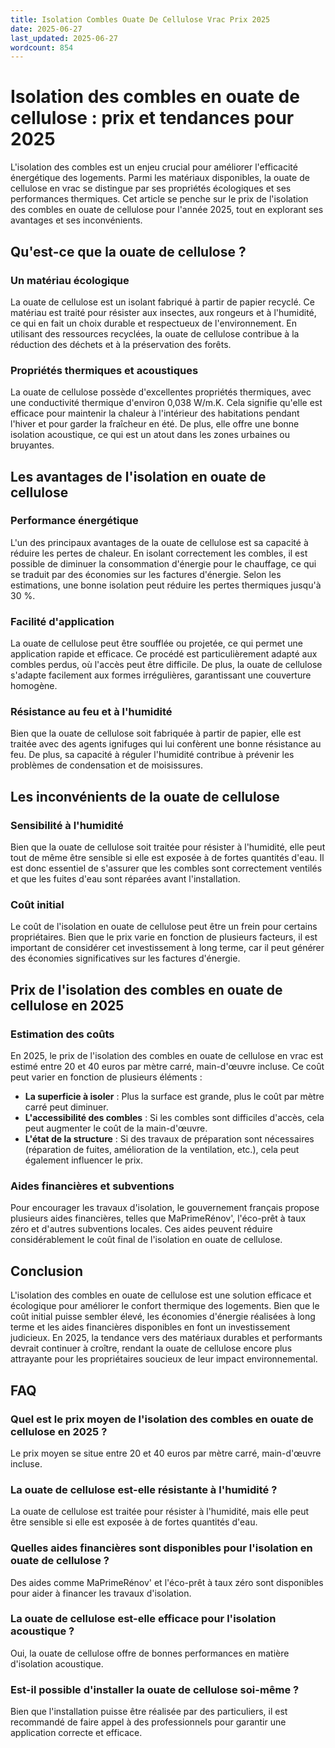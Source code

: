 ```yaml
---
title: Isolation Combles Ouate De Cellulose Vrac Prix 2025
date: 2025-06-27
last_updated: 2025-06-27
wordcount: 854
---
```


# Isolation des combles en ouate de cellulose : prix et tendances pour 2025

L'isolation des combles est un enjeu crucial pour améliorer l'efficacité énergétique des logements. Parmi les matériaux disponibles, la ouate de cellulose en vrac se distingue par ses propriétés écologiques et ses performances thermiques. Cet article se penche sur le prix de l'isolation des combles en ouate de cellulose pour l'année 2025, tout en explorant ses avantages et ses inconvénients.

## Qu'est-ce que la ouate de cellulose ?

### Un matériau écologique

La ouate de cellulose est un isolant fabriqué à partir de papier recyclé. Ce matériau est traité pour résister aux insectes, aux rongeurs et à l'humidité, ce qui en fait un choix durable et respectueux de l'environnement. En utilisant des ressources recyclées, la ouate de cellulose contribue à la réduction des déchets et à la préservation des forêts.

### Propriétés thermiques et acoustiques

La ouate de cellulose possède d'excellentes propriétés thermiques, avec une conductivité thermique d'environ 0,038 W/m.K. Cela signifie qu'elle est efficace pour maintenir la chaleur à l'intérieur des habitations pendant l'hiver et pour garder la fraîcheur en été. De plus, elle offre une bonne isolation acoustique, ce qui est un atout dans les zones urbaines ou bruyantes.

## Les avantages de l'isolation en ouate de cellulose

### Performance énergétique

L'un des principaux avantages de la ouate de cellulose est sa capacité à réduire les pertes de chaleur. En isolant correctement les combles, il est possible de diminuer la consommation d'énergie pour le chauffage, ce qui se traduit par des économies sur les factures d'énergie. Selon les estimations, une bonne isolation peut réduire les pertes thermiques jusqu'à 30 %.

### Facilité d'application

La ouate de cellulose peut être soufflée ou projetée, ce qui permet une application rapide et efficace. Ce procédé est particulièrement adapté aux combles perdus, où l'accès peut être difficile. De plus, la ouate de cellulose s'adapte facilement aux formes irrégulières, garantissant une couverture homogène.

### Résistance au feu et à l'humidité

Bien que la ouate de cellulose soit fabriquée à partir de papier, elle est traitée avec des agents ignifuges qui lui confèrent une bonne résistance au feu. De plus, sa capacité à réguler l'humidité contribue à prévenir les problèmes de condensation et de moisissures.

## Les inconvénients de la ouate de cellulose

### Sensibilité à l'humidité

Bien que la ouate de cellulose soit traitée pour résister à l'humidité, elle peut tout de même être sensible si elle est exposée à de fortes quantités d'eau. Il est donc essentiel de s'assurer que les combles sont correctement ventilés et que les fuites d'eau sont réparées avant l'installation.

### Coût initial

Le coût de l'isolation en ouate de cellulose peut être un frein pour certains propriétaires. Bien que le prix varie en fonction de plusieurs facteurs, il est important de considérer cet investissement à long terme, car il peut générer des économies significatives sur les factures d'énergie.

## Prix de l'isolation des combles en ouate de cellulose en 2025

### Estimation des coûts

En 2025, le prix de l'isolation des combles en ouate de cellulose en vrac est estimé entre 20 et 40 euros par mètre carré, main-d'œuvre incluse. Ce coût peut varier en fonction de plusieurs éléments :

- **La superficie à isoler** : Plus la surface est grande, plus le coût par mètre carré peut diminuer.
- **L'accessibilité des combles** : Si les combles sont difficiles d'accès, cela peut augmenter le coût de la main-d'œuvre.
- **L'état de la structure** : Si des travaux de préparation sont nécessaires (réparation de fuites, amélioration de la ventilation, etc.), cela peut également influencer le prix.

### Aides financières et subventions

Pour encourager les travaux d'isolation, le gouvernement français propose plusieurs aides financières, telles que MaPrimeRénov', l'éco-prêt à taux zéro et d'autres subventions locales. Ces aides peuvent réduire considérablement le coût final de l'isolation en ouate de cellulose.

## Conclusion

L'isolation des combles en ouate de cellulose est une solution efficace et écologique pour améliorer le confort thermique des logements. Bien que le coût initial puisse sembler élevé, les économies d'énergie réalisées à long terme et les aides financières disponibles en font un investissement judicieux. En 2025, la tendance vers des matériaux durables et performants devrait continuer à croître, rendant la ouate de cellulose encore plus attrayante pour les propriétaires soucieux de leur impact environnemental.

## FAQ

### Quel est le prix moyen de l'isolation des combles en ouate de cellulose en 2025 ?

Le prix moyen se situe entre 20 et 40 euros par mètre carré, main-d'œuvre incluse.

### La ouate de cellulose est-elle résistante à l'humidité ?

La ouate de cellulose est traitée pour résister à l'humidité, mais elle peut être sensible si elle est exposée à de fortes quantités d'eau.

### Quelles aides financières sont disponibles pour l'isolation en ouate de cellulose ?

Des aides comme MaPrimeRénov' et l'éco-prêt à taux zéro sont disponibles pour aider à financer les travaux d'isolation.

### La ouate de cellulose est-elle efficace pour l'isolation acoustique ?

Oui, la ouate de cellulose offre de bonnes performances en matière d'isolation acoustique.

### Est-il possible d'installer la ouate de cellulose soi-même ?

Bien que l'installation puisse être réalisée par des particuliers, il est recommandé de faire appel à des professionnels pour garantir une application correcte et efficace.